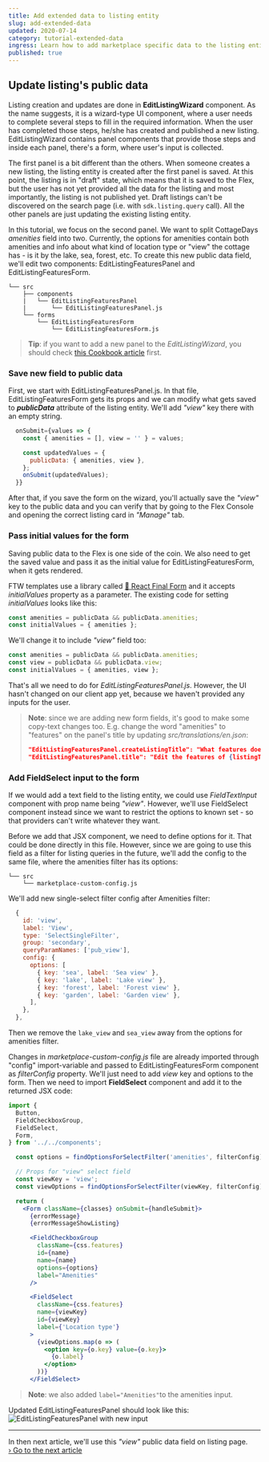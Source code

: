 ```yaml
---
title: Add extended data to listing entity
slug: add-extended-data
updated: 2020-07-14
category: tutorial-extended-data
ingress: Learn how to add marketplace specific data to the listing entity by using extended data.
published: true
---
```


## Update listing's public data

Listing creation and updates are done in **EditListingWizard**
component. As the name suggests, it is a wizard-type UI component, where
a user needs to complete several steps to fill in the required
information. When the user has completed those steps, he/she has created
and published a new listing. EditListingWizard contains panel components
that provide those steps and inside each panel, there's a form, where
user's input is collected.

The first panel is a bit different than the others. When someone creates
a new listing, the listing entity is created after the first panel is
saved. At this point, the listing is in "draft" state, which means that
it is saved to the Flex, but the user has not yet provided all the data
for the listing and most importantly, the listing is not published yet.
Draft listings can't be discovered on the search page (i.e. with
`sdk.listing.query` call). All the other panels are just updating the
existing listing entity.

In this tutorial, we focus on the second panel. We want to split
CottageDays _amenities_ field into two. Currently, the options for
amenities contain both amenities and info about what kind of location
type or "view" the cottage has - is it by the lake, sea, forest, etc. To
create this new public data field, we'll edit two components:
EditListingFeaturesPanel and EditListingFeaturesForm.

```shell
└── src
    ├── components
    |   └── EditListingFeaturesPanel
    |       └── EditListingFeaturesPanel.js
    └── forms
        └── EditListingFeaturesForm
            └── EditListingFeaturesForm.js
```

> **Tip**: if you want to add a new panel to the _EditListingWizard_,
> you should check
> [this Cookbook article](/cookbook-data-model/extend-listing-data-in-ftw/)
> first.

### Save new field to public data

First, we start with EditListingFeaturesPanel.js. In that file,
EditListingFeaturesForm gets its props and we can modify what gets saved
to **_publicData_** attribute of the listing entity. We'll add _"view"_
key there with an empty string.

```jsx
  onSubmit={values => {
    const { amenities = [], view = '' } = values;

    const updatedValues = {
      publicData: { amenities, view },
    };
    onSubmit(updatedValues);
  }}
```

After that, if you save the form on the wizard, you'll actually save the
_"view"_ key to the public data and you can verify that by going to the
Flex Console and opening the correct listing card in _"Manage"_ tab.

### Pass initial values for the form

Saving public data to the Flex is one side of the coin. We also need to
get the saved value and pass it as the initial value for
EditListingFeaturesForm, when it gets rendered.

FTW templates use a library called
[🏁 React Final Form](https://final-form.org/) and it accepts
_initialValues_ property as a parameter. The existing code for setting
_initialValues_ looks like this:

```js
const amenities = publicData && publicData.amenities;
const initialValues = { amenities };
```

We'll change it to include _"view"_ field too:

```js
const amenities = publicData && publicData.amenities;
const view = publicData && publicData.view;
const initialValues = { amenities, view };
```

That's all we need to do for _EditListingFeaturesPanel.js_. However, the
UI hasn't changed on our client app yet, because we haven't provided any
inputs for the user.

> **Note**: since we are adding new form fields, it's good to make some
> copy-text changes too. E.g. change the word "amenities" to "features"
> on the panel's title by updating _src/translations/en.json_:
>
> ```json
> "EditListingFeaturesPanel.createListingTitle": "What features does your sauna have?",
> "EditListingFeaturesPanel.title": "Edit the features of {listingTitle}",
> ```

### Add FieldSelect input to the form

If we would add a text field to the listing entity, we could use
_FieldTextInput_ component with prop name being _"view"_. However, we'll
use FieldSelect component instead since we want to restrict the options
to known set - so that providers can't write whatever they want.

Before we add that JSX component, we need to define options for it. That
could be done directly in this file. However, since we are going to use
this field as a filter for listing queries in the future, we'll add the
config to the same file, where the amenities filter has its options:

```shell
└── src
    └── marketplace-custom-config.js
```

We'll add new single-select filter config after Amenities filter:

```js
  {
    id: 'view',
    label: 'View',
    type: 'SelectSingleFilter',
    group: 'secondary',
    queryParamNames: ['pub_view'],
    config: {
      options: [
        { key: 'sea', label: 'Sea view' },
        { key: 'lake', label: 'Lake view' },
        { key: 'forest', label: 'Forest view' },
        { key: 'garden', label: 'Garden view' },
      ],
    },
  },
```

Then we remove the `lake_view` and `sea_view` away from the options for
amenities filter.

Changes in _marketplace-custom-config.js_ file are already imported
through "config" import-variable and passed to EditListingFeaturesForm
component as _filterConfig_ property. We'll just need to add _view_ key
and options to the form. Then we need to import **FieldSelect**
component and add it to the returned JSX code:

```jsx
import {
  Button,
  FieldCheckboxGroup,
  FieldSelect,
  Form,
} from '../../components';
```

```jsx
  const options = findOptionsForSelectFilter('amenities', filterConfig);

  // Props for "view" select field
  const viewKey = 'view';
  const viewOptions = findOptionsForSelectFilter(viewKey, filterConfig);

  return (
    <Form className={classes} onSubmit={handleSubmit}>
      {errorMessage}
      {errorMessageShowListing}

      <FieldCheckboxGroup
        className={css.features}
        id={name}
        name={name}
        options={options}
        label="Amenities"
      />

      <FieldSelect
        className={css.features}
        name={viewKey}
        id={viewKey}
        label={'Location type'}
      >
        {viewOptions.map(o => (
          <option key={o.key} value={o.key}>
            {o.label}
          </option>
        ))}
      </FieldSelect>
```

> **Note**: we also added `label="Amenities"`to the amenities input.

Updated EditListingFeaturesPanel should look like this:
![EditListingFeaturesPanel with new input](./editlistingfeaturespanel.png)

---

In then next article, we'll use this _"view"_ public data field on
listing page.<br />
[› Go to the next article](/tutorial-extended-data/show-extended-data/)
